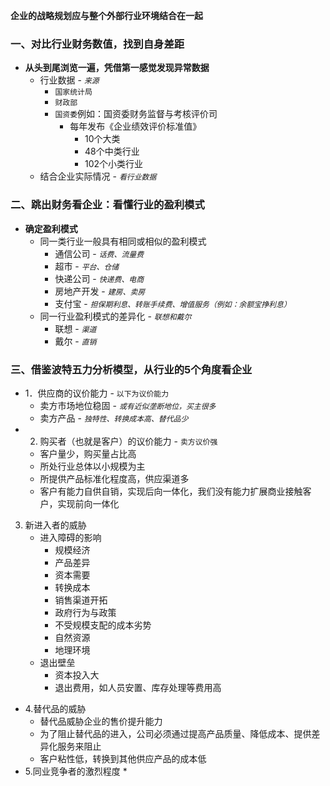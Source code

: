 **企业的战略规划应与整个外部行业环境结合在一起**

### 一、对比行业财务数值，找到自身差距
* **从头到尾浏览一遍，凭借第一感觉发现异常数据**
    * 行业数据 - _`来源`_
        * `国家统计局`
        * `财政部`
        * `国资委`例如：国资委财务监督与考核评价司
            * 每年发布《企业绩效评价标准值》
                * 10个大类
                * 48个中类行业
                * 102个小类行业
    * 结合企业实际情况 - _`看行业数据`_

### 二、跳出财务看企业：看懂行业的盈利模式
* **确定盈利模式**
    * 同一类行业一般具有相同或相似的盈利模式
        * 通信公司 - _`话费、流量费`_
        * 超市 - _`平台、仓储`_
        * 快递公司 - _`快递费、电商`_
        * 房地产开发 - _`建房、卖房`_
        * 支付宝 - _`担保期利息、转账手续费、增值服务（例如：余额宝挣利息）`_
    * 同一行业盈利模式的差异化 - _`联想和戴尔`_
        * 联想 - _`渠道`_
        * 戴尔 - _`直销`_

### 三、借鉴波特五力分析模型，从行业的5个角度看企业
* 1．供应商的议价能力 - `以下为议价能力`
    * 卖方市场地位稳固 - _`或有近似垄断地位，买主很多`_
    * 卖方产品 - _`独特性、转换成本高、替代品少`_
* 2. 购买者（也就是客户）的议价能力 - `卖方议价强`
    * 客户量少，购买量占比高
    * 所处行业总体以小规模为主
    * 所提供产品标准化程度高，供应渠道多
    * 客户有能力自供自销，实现后向一体化，我们没有能力扩展商业接触客户，实现前向一体化
3. 新进入者的威胁
    * 进入障碍的影响
        * 规模经济
        * 产品差异
        * 资本需要
        * 转换成本
        * 销售渠道开拓
        * 政府行为与政策
        * 不受规模支配的成本劣势
        * 自然资源
        * 地理环境
    * 退出壁垒
        * 资本投入大
        * 退出费用，如人员安置、库存处理等费用高
* 4.替代品的威胁
    * 替代品威胁企业的售价提升能力
    * 为了阻止替代品的进入，公司必须通过提高产品质量、降低成本、提供差异化服务来阻止
    * 客户粘性低，转换到其他供应产品的成本低
* 5.同业竞争者的激烈程度
    * 

